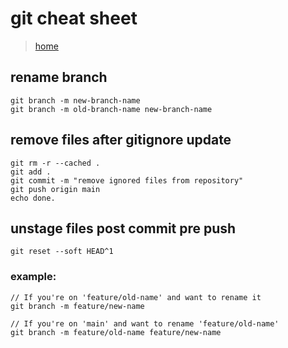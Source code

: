 # git cheat sheet

> [home](../README.md)

## rename branch
```
git branch -m new-branch-name
git branch -m old-branch-name new-branch-name
```

## remove files after gitignore update
```
git rm -r --cached .
git add .
git commit -m "remove ignored files from repository"
git push origin main
echo done.
```

## unstage files post commit pre push
```
git reset --soft HEAD^1
```

### example:
```
// If you're on 'feature/old-name' and want to rename it
git branch -m feature/new-name

// If you're on 'main' and want to rename 'feature/old-name'
git branch -m feature/old-name feature/new-name
```

